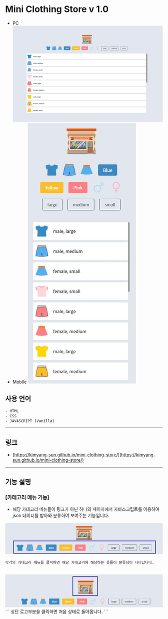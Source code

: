 # Mini Clothing Store v 1.0

- PC
  <img src="img/md_0.jpg" alt="" />
  <br>
- Mobile
  <img src="img/md_1.jpg" alt="" />

## 사용 언어

```
- HTML
- CSS
- JAVASCRIPT (Vanilla)
```

---

## 링크

- [https://kimyang-sun.github.io/mini-clothing-store/](https://kimyang-sun.github.io/mini-clothing-store/)

---

## 기능 설명

### [카테고리 메뉴 기능]

- 해당 카테고리 메뉴들이 링크가 아닌 하나의 페이지에서 자바스크립트를 이용하여 json 데이터를 받아와 분류하여 보여주는 기능입니다.

<img src="img/md_2.jpg" alt="" />

```
각각의 카테고리 메뉴를 클릭하면 해당 카테고리에 해당하는 옷들이 분류되어 나타납니다.
```

<br>
<img src="img/md_3.jpg" alt="" />
```
상단 로고부분을 클릭하면 처음 상태로 돌아옵니다.
```
